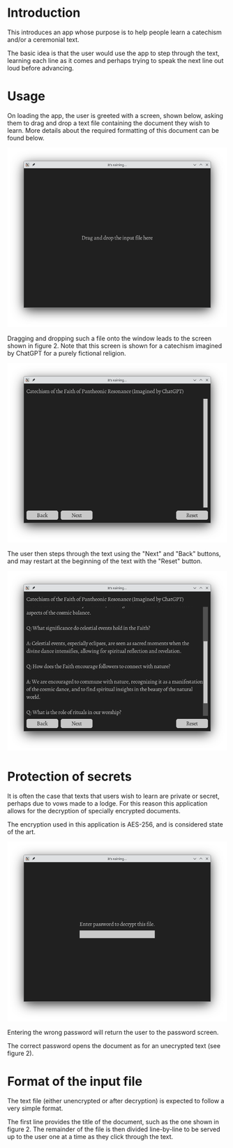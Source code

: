 # Introduction
This introduces an app whose purpose is to help people learn a catechism and/or a ceremonial text.

The basic idea is that the user would use the app to step through the text, learning each line as it comes and perhaps trying to speak the next line out loud before advancing.

# Usage

On loading the app, the user is greeted with a screen, shown below, asking them to drag and drop a text file containing the document they wish to learn.  More details about the required formatting of this document can be found below.

![Welcome screen](./Images/welcome_screen.png "Welcome screen")

Dragging and dropping such a file onto the window leads to the screen shown in figure 2. Note that this screen is shown for a catechism imagined by ChatGPT for a purely fictional religion.

![After loading a document](./Images/initial_screen_after_loading.png "After first loading")

The user then steps through the text using the "Next" and "Back" buttons, and may restart at the beginning of the text with the "Reset" button.

![Working with a text](./Images/scrollable_screen.png "Stepping through the text")

# Protection of secrets
It is often the case that texts that users wish to learn are private or secret, perhaps due to vows made to a lodge.  For this reason this application allows for the decryption of specially encrypted documents.

The encryption used in this application is AES-256, and is considered state of the art.

![Password-based decryption of a text](./Images/password_request.png "Providing a password")

Entering the wrong password will return the user to the password screen.

The correct password opens the document as for an unecrypted text (see figure 2).

# Format of the input file
The text file (either unencrypted or after decryption) is expected to follow a very simple format.

The first line provides the title of the document, such as the one shown in figure 2. The remainder of the file is then divided line-by-line to be served up to the user one at a time as they click through the text.

